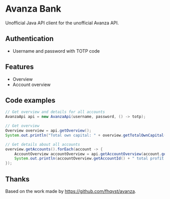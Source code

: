 # Avanza Bank

Unofficial Java API client for the unofficial Avanza API.

## Authentication
- Username and password with TOTP code

## Features
- Overview
- Account overview

## Code examples

```java
// Get overview and details for all accounts
AvanzaApi api = new AvanzaApi(username, password, () -> totp);

// Get overview
Overview overview = api.getOverview();
System.out.println("Total own capital: " + overview.getTotalOwnCapital());

// Get details about all accounts
overview.getAccounts().forEach(account -> {
    AccountOverview accountOverview = api.getAccountOverview(account.getAccountId());
    System.out.println(accountOverview.getAccountId() + " total profit: " + accountOverview.getTotalProfit());
});
```

## Thanks
Based on the work made by https://github.com/fhqvst/avanza.
